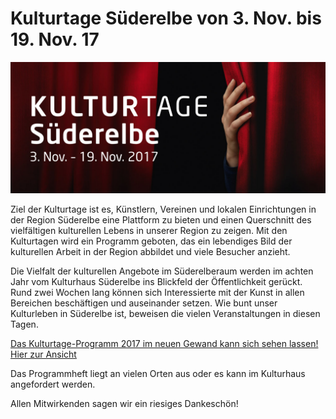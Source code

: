 # Kulturtage Süderelbe von 3. Nov. bis 19. Nov. 17

![](/img/kulturtage-suederelbe-2017-visual-Internet.jpg)

Ziel der Kulturtage ist es,  Künstlern, Vereinen und lokalen Einrichtungen in der Region Süderelbe
eine Plattform zu bieten und  einen Querschnitt des vielfältigen kulturellen Lebens in unserer Region zu zeigen.
Mit den Kulturtagen  wird ein Programm geboten, das ein lebendiges Bild der kulturellen Arbeit in der Region 
abbildet und viele Besucher anzieht.
 
Die Vielfalt der kulturellen Angebote im Süderelberaum werden im achten Jahr vom Kulturhaus Süderelbe ins
Blickfeld der Öffentlichkeit gerückt. Rund zwei Wochen lang können sich Interessierte mit der Kunst in allen
Bereichen beschäftigen und auseinander setzen. Wie bunt unser Kulturleben in Süderelbe ist, beweisen die vielen 
Veranstaltungen in diesen Tagen. 

[Das Kulturtage-Programm 2017 im neuen Gewand kann sich sehen lassen! Hier zur 
Ansicht](/downloads/KT-Heft-52-Seiten-rdz.pdf)

Das Programmheft liegt an vielen Orten aus oder es kann im Kulturhaus angefordert werden.

Allen Mitwirkenden sagen wir ein riesiges Dankeschön!

